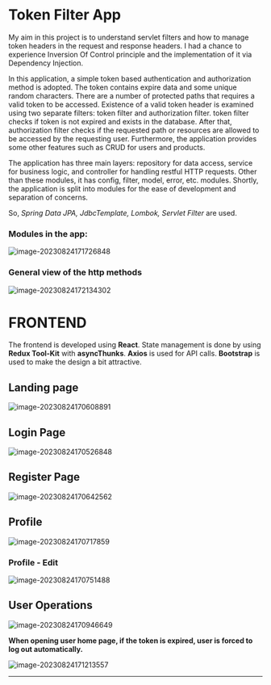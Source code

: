 # Token Filter App
My aim in this project is to understand servlet filters and how to manage token headers in the request and response headers. I had a chance to experience Inversion Of Control principle and the implementation of it via Dependency Injection.

In this application, a simple token based authentication and authorization method is adopted. The token contains expire data and some unique random characters. There are a number of protected paths that requires a valid token to be accessed. Existence of a valid token header is examined using two separate filters: token filter and authorization filter. token filter checks if token is not expired and exists in the database. After that, authorization filter checks if the requested path or resources are allowed to be accessed by the requesting user. Furthermore, the application provides some other features such as CRUD for users and products.

The application has three main layers: repository for data access, service for business logic, and controller for handling restful HTTP requests. Other than these modules, it has config, filter, model, error, etc. modules. Shortly, the application is split into modules for the ease of development and separation of concerns.

So, _Spring Data JPA, JdbcTemplate, Lombok, Servlet Filter_ are used.

### Modules in the app:

![image-20230824171726848](https://github.com/nhtY/Token-Filter/assets/89942570/68354cdf-ebff-4da1-96f9-741ea29d6722)


### General view of the http methods

![image-20230824172134302](https://github.com/nhtY/Token-Filter/assets/89942570/cff33f55-f803-472d-aac6-89116eafdc74)


# FRONTEND

The frontend is developed using **React**. State management is done by using **Redux Tool-Kit** with **asyncThunks**. **Axios** is used for API calls.
**Bootstrap** is used to make the design a bit attractive.

## Landing page

![image-20230824170608891](https://github.com/nhtY/Token-Filter/assets/89942570/228408c5-56ac-4d83-8f2d-3d5f10a342c3)



## Login Page

![image-20230824170526848](https://github.com/nhtY/Token-Filter/assets/89942570/4c22478b-c49a-48ce-a700-15f721eb8b5f)


## Register Page

![image-20230824170642562](https://github.com/nhtY/Token-Filter/assets/89942570/3b5570e5-d3ab-4d8d-92f1-b53a424d4030)

## Profile

![image-20230824170717859](https://github.com/nhtY/Token-Filter/assets/89942570/d05a19c1-7f0d-4749-9d3f-108bd743145d)


### Profile - Edit

![image-20230824170751488](https://github.com/nhtY/Token-Filter/assets/89942570/8bbbb3c0-cf0c-4a2e-83d2-1287793e854a)

## User Operations

![image-20230824170946649](https://github.com/nhtY/Token-Filter/assets/89942570/23580668-85fa-4de9-9e1c-82874787d7ae)

**When opening user home page, if the token is expired, user is forced to log out automatically.**


![image-20230824171213557](https://github.com/nhtY/Token-Filter/assets/89942570/df753645-40d5-4ef9-9f8e-f4faf5b53a7f)

---



